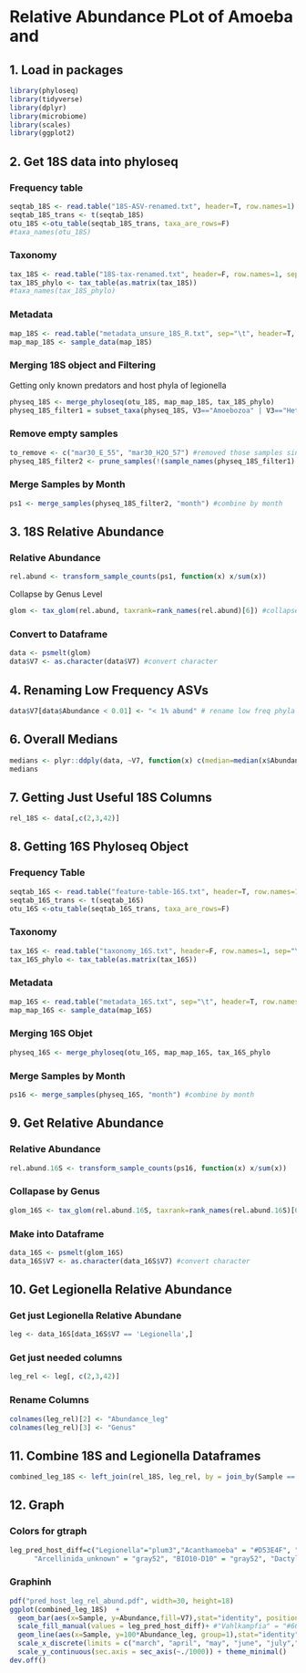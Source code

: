 # Relative Abundance PLot of Amoeba and 
## 1. Load in packages
```R
library(phyloseq)
library(tidyverse)
library(dplyr)
library(microbiome)
library(scales)
library(ggplot2)
```
## 2. Get 18S data into phyloseq
### Frequency table
```R
seqtab_18S <- read.table("18S-ASV-renamed.txt", header=T, row.names=1)
seqtab_18S_trans <- t(seqtab_18S)
otu_18S <-otu_table(seqtab_18S_trans, taxa_are_rows=F)
#taxa_names(otu_18S)
```
### Taxonomy
```R
tax_18S <- read.table("18S-tax-renamed.txt", header=F, row.names=1, sep="\t")
tax_18S_phylo <- tax_table(as.matrix(tax_18S))
#taxa_names(tax_18S_phylo)
```
### Metadata
```R
map_18S <- read.table("metadata_unsure_18S_R.txt", sep="\t", header=T, row.names=1)
map_map_18S <- sample_data(map_18S)
```
### Merging 18S object and Filtering
Getting only known predators and host phyla of legionella
```R
physeq_18S <- merge_phyloseq(otu_18S, map_map_18S, tax_18S_phylo)
physeq_18S_filter1 = subset_taxa(physeq_18S, V3=="Amoebozoa" | V3=="Heterolobosea" | V3=="Ciliophora" |V3=="Cercozoa")
```
### Remove empty samples
```R
to_remove <- c("mar30_E_55", "mar30_H2O_57") #removed those samples since they didnt have any OTUs of interest
physeq_18S_filter2 <- prune_samples(!(sample_names(physeq_18S_filter1) %in% to_remove), physeq_18S_filter1)
```
### Merge Samples by Month
```R
ps1 <- merge_samples(physeq_18S_filter2, "month") #combine by month
```
## 3. 18S Relative Abundance
### Relative Abundance
```R
rel.abund <- transform_sample_counts(ps1, function(x) x/sum(x))
```
Collapse by Genus Level
```R
glom <- tax_glom(rel.abund, taxrank=rank_names(rel.abund)[6]) #collapse by genus level
```
### Convert to Dataframe
```R
data <- psmelt(glom)
data$V7 <- as.character(data$V7) #convert character
```
## 4. Renaming Low Frequency ASVs
```R
data$V7[data$Abundance < 0.01] <- "< 1% abund" # rename low freq phyla
```
## 6. Overall Medians
```R
medians <- plyr::ddply(data, ~V7, function(x) c(median=median(x$Abundance)))
medians
```
## 7. Getting Just Useful 18S Columns
```R
rel_18S <- data[,c(2,3,42)]
```
## 8. Getting 16S Phyloseq Object
### Frequency Table
```R
seqtab_16S <- read.table("feature-table-16S.txt", header=T, row.names=1)
seqtab_16S_trans <- t(seqtab_16S)
otu_16S <-otu_table(seqtab_16S_trans, taxa_are_rows=F)
```
### Taxonomy
```R
tax_16S <- read.table("taxonomy_16S.txt", header=F, row.names=1, sep="\t")
tax_16S_phylo <- tax_table(as.matrix(tax_16S))
```
### Metadata
```R
map_16S <- read.table("metadata_16S.txt", sep="\t", header=T, row.names=1)
map_map_16S <- sample_data(map_16S)
```
### Merging 16S Objet
```R
physeq_16S <- merge_phyloseq(otu_16S, map_map_16S, tax_16S_phylo
```
### Merge Samples by Month
```R
ps16 <- merge_samples(physeq_16S, "month") #combine by month
```
## 9. Get Relative Abundance
### Relative Abundance
```R
rel.abund.16S <- transform_sample_counts(ps16, function(x) x/sum(x))
```
### Collapase by Genus
```R
glom_16S <- tax_glom(rel.abund.16S, taxrank=rank_names(rel.abund.16S)[6]) #collapse by genus level
```
### Make into Dataframe
```R
data_16S <- psmelt(glom_16S)
data_16S$V7 <- as.character(data_16S$V7) #convert character
```
## 10. Get Legionella Relative Abundance
### Get just Legionella Relative Abundane
```R
leg <- data_16S[data_16S$V7 == 'Legionella',]
```
### Get just needed columns
```R
leg_rel <- leg[, c(2,3,42)]
```
### Rename Columns
```R
colnames(leg_rel)[2] <- "Abundance_leg"
colnames(leg_rel)[3] <- "Genus"
```
## 11. Combine 18S and Legionella Dataframes
```R
combined_leg_18S <- left_join(rel_18S, leg_rel, by = join_by(Sample == Sample))
```
## 12. Graph
### Colors for gtraph
```R
leg_pred_host_diff=c("Legionella"="plum3","Acanthamoeba" = "#D53E4F", "Echinamoebida"="#FDAE61", "Korotnevella" ="#FEE08B", "Naegleria"="#E6F598", "Tetrahymena"="#ABDDA4", "Vannella" = "#66C2A5","Vermamoeba"="#3288BD", 
      "Arcellinida_unknown" = "gray52", "BIO10-D10" = "gray52", "Dactylopodida" = "gray52", "Stygamoebida" = "gray52", "Euamoebida" = "gray52", "BOLA868" = "gray52", "Centramoebida" = "gray52", "Mycamoeba" = "gray52", "Vannella" = "gray52", "Euamoebida_unknown" = "gray52", "Vannellida" = "gray52", "Tubulinea_unknown" = "gray52", "Tubulinea" = "gray52", "uncultured" = "gray52", "Vannellida_unknown" = "gray52", "Amoebozoa_unknown" = "gray52", "Cryptodifflugia" = "gray52", "Amoebozoa" = "gray52", "Vermistella" = "gray52", "Protosteliopsis" = "gray52", "Arcellinida" = "gray52", "Arcella" = "gray52", "Gymnophrys" = "gray67", "Heteromita" = "gray67", "Cercozoa_unknown" = "gray67", "uncultured" = "gray67", "Paracercomonas" = "gray67", "Cercozoa" = "gray67", "Glissomonadida_unknown" = "gray67", "Vampyrellidae" = "gray67", "Tracheleuglypha" = "gray67", "Cercomonadidae" = "gray67", "Eocercomonas" = "gray67", "Kraken" = "gray67", "Euglypha" = "gray67", "Glissomonadida" = "gray67", "Trinema" = "gray67", "Thecofilosea_unknown" = "gray67", "Chilodonella" = "gray52", "Amphileptus" = "gray52", "Cyrtolophosis" = "gray52", "Leptopharynx" = "gray52", "Hymenostomatia" = "gray52", "Cyclidium" = "gray52", "Colpodea_unknown" = "gray52", "Hypotrichia_unknown" = "gray52", "Vorticella" = "gray52", "Protocyclidium" = "gray52", "Peritrichia" = "gray52", "Spirotrichea_unknown" = "gray52", "Oligohymenophorea" = "gray52", "Conthreep_unknown" = "gray52", "Nassophorea" = "gray52", "Colpodida" = "gray52", "Telotrochidium" = "gray52", "Nassophorea_unknown" = "gray52", "Oligohymenophorea_unknown" = "gray52", "Aspidisca" = "gray52", "Haptoria_unknown" = "gray52", "Ephelota" = "gray52", "Cyrtolophosidida" = "gray52", "Allovahlkampfia" = "gray52", "Tetramitia_unknown" = "gray52", "Vahlkampfia" = "gray52", "Neovahlkampfia" = "gray52", "Cercomonadidae_unknown" = "gray67", "Euglyphida_unknown" = "gray67", "Hypotrichia_unknown" = "gray52", "Oligohymenphorea_unknown"="gray52", "Oligohymenophorea_unkown"="gray52", "Vampyrellidae_unknown"="gray67")
```
### Graphinh
```R
pdf("pred_host_leg_rel_abund.pdf", width=30, height=18)
ggplot(combined_leg_18S)  + 
  geom_bar(aes(x=Sample, y=Abundance,fill=V7),stat="identity", position="stack")+
  scale_fill_manual(values = leg_pred_host_diff)+ #"Vahlkampfia" = "#66C2A5" is a maybe
  geom_line(aes(x=Sample, y=100*Abundance_leg, group=1),stat="identity",color="red",size=5)+
  scale_x_discrete(limits = c("march", "april", "may", "june", "july","august"))+
  scale_y_continuous(sec.axis = sec_axis(~./1000)) + theme_minimal()
dev.off()
```


















